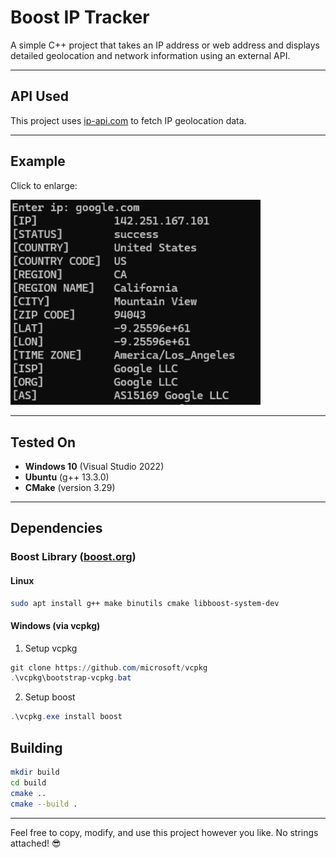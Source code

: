 # Boost IP Tracker

A simple C++ project that takes an IP address or web address and displays detailed geolocation and network information using an external API.

---

## API Used

This project uses [ip-api.com](http://ip-api.com/) to fetch IP geolocation data.

---

## Example

Click to enlarge:

<a href="assets/example1.png" target="_blank">
  <img src="assets/example1.png" width="400"/>
</a>

---

## Tested On

- **Windows 10** (Visual Studio 2022)
- **Ubuntu** (g++ 13.3.0)
- **CMake** (version 3.29)

---

## Dependencies

### Boost Library ([boost.org](https://www.boost.org/))

#### Linux

```bash
sudo apt install g++ make binutils cmake libboost-system-dev
```
#### Windows (via vcpkg)  
1. Setup vcpkg
```powershell
git clone https://github.com/microsoft/vcpkg
.\vcpkg\bootstrap-vcpkg.bat
```
2. Setup boost
```PowerShell
.\vcpkg.exe install boost
```

## Building  
```bash
mkdir build
cd build
cmake ..
cmake --build .
```
---
Feel free to copy, modify, and use this project however you like. No strings attached! 😎

